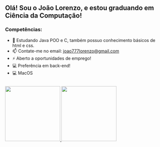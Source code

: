 ## Olá! Sou o João Lorenzo, e estou graduando em Ciência da Computação!

<h3>Competências:</h3>

- 📖 Estudando Java POO e C, também possuo conhecimento básicos de html e css.
- 📫 Contate-me no email: joao777lorenzo@gmail.com
- ⚡ Aberto a oportunidades de emprego!
- 💻 Preferência em back-end!
- 💻 MacOS

##
<div>
<a href="https://github.com/seu-usuário-aqui">
<img height="180em" src="https://github-readme-stats.vercel.app/api/top-langs/?username=DevJoaoLorenzo&layout=compact&langs_count=7&theme=dracula"/>
<img height="180em" src="https://github-readme-stats.vercel.app/api?username=DevJoaoLorenzo-aqui&show_icons=true&theme=dracula&include_all_commits=true&count_private=true"/>
</div>
